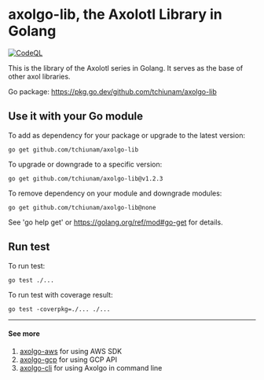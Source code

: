 # axolgo-lib, the Axolotl Library in Golang
[![CodeQL](https://github.com/tchiunam/axolgo-lib/actions/workflows/codeql-analysis.yml/badge.svg)](https://github.com/tchiunam/axolgo-lib/actions/workflows/codeql-analysis.yml)

This is the library of the Axolotl series in Golang. It serves as the base of other axol libraries.

Go package: https://pkg.go.dev/github.com/tchiunam/axolgo-lib

## Use it with your Go module
To add as dependency for your package or upgrade to the latest version:
```
go get github.com/tchiunam/axolgo-lib
```

To upgrade or downgrade to a specific version:
```
go get github.com/tchiunam/axolgo-lib@v1.2.3
```

To remove dependency on your module and downgrade modules:
```
go get github.com/tchiunam/axolgo-lib@none
```

See 'go help get' or https://golang.org/ref/mod#go-get for details.

## Run test
To run test:
```
go test ./...
```

To run test with coverage result:
```
go test -coverpkg=./... ./...
```

---
#### See more  
1. [axolgo-aws](https://github.com/tchiunam/axolgo-aws) for using AWS SDK
1. [axolgo-gcp](https://github.com/tchiunam/axolgo-gcp) for using GCP API
2. [axolgo-cli](https://github.com/tchiunam/axolgo-cli) for using Axolgo in command line
